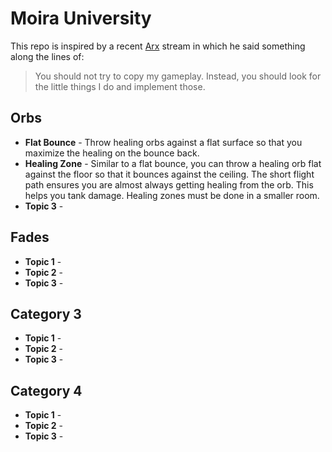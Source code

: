 # Moira University

This repo is inspired by a recent [Arx](https://www.twitch.tv/arx_uk) stream in which he said something along the lines of:

>You should not try to copy my gameplay. Instead, you should look for the little things I do and implement those.

## Orbs

* **Flat Bounce** - Throw healing orbs against a flat surface so that you maximize the healing on the bounce back.
* **Healing Zone** - Similar to a flat bounce, you can throw a healing orb flat against the floor so that it bounces against the ceiling. The short flight path ensures you are almost always getting healing from the orb. This helps you tank damage. Healing zones must be done in a smaller room.
* **Topic 3** - 

## Fades

* **Topic 1** - 
* **Topic 2** - 
* **Topic 3** - 

## Category 3

* **Topic 1** - 
* **Topic 2** - 
* **Topic 3** - 

## Category 4

* **Topic 1** - 
* **Topic 2** - 
* **Topic 3** - 
